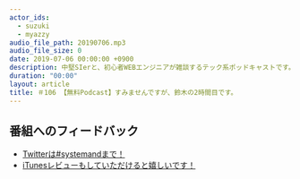 ```yaml
---
actor_ids:
  - suzuki
  - myazzy
audio_file_path: 20190706.mp3
audio_file_size: 0
date: 2019-07-06 00:00:00 +0900
description: 中堅SIerと、初心者WEBエンジニアが雑談するテック系ポッドキャストです。
duration: "00:00"
layout: article
title: ＃106 【無料Podcast】すみませんですが、鈴木の2時間目です。
---
```

## 番組へのフィードバック
* [Twitterは#systemandまで！](https://twitter.com/search?q=%23systemand)
* [iTunesレビューもしていただけると嬉しいです！](https://itunes.apple.com/jp/podcast/systemand-online/id1205168408?mt=2)

